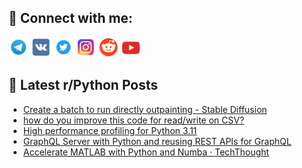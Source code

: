 ## 🔎 Connect with me:
[<img src="https://github.com/bullbesh/bullbesh/blob/main/images/Telegram.png" width="32" height="32" />](https://t.me/bullbesh)
[<img src="https://github.com/bullbesh/bullbesh/blob/main/images/VK.png" width="32" height="32" />](https://vk.com/bullbesh)
[<img src="https://github.com/bullbesh/bullbesh/blob/main/images/Twitter.png" width="32" height="32" />](https://twitter.com/bullbesh1)
[<img src="https://github.com/bullbesh/bullbesh/blob/main/images/Instagram.png" width="32" height="32" />](https://www.instagram.com/bullbesh)
[<img src="https://github.com/bullbesh/bullbesh/blob/main/images/Reddit.png" width="32" height="32" />](https://www.reddit.com/user/bullbesh)
[<img src="https://github.com/bullbesh/bullbesh/blob/main/images/YouTube.png" width="32" height="32" />](https://www.youtube.com/channel/UCtfjRs6uzgq5mfm8S06WTcg)

## 📕 Latest r/Python Posts
<!-- BLOG-POST-LIST:START -->
- [Create a batch to run directly outpainting - Stable Diffusion](https://www.reddit.com/r/Python/comments/yiahmr/create_a_batch_to_run_directly_outpainting_stable/)
- [how do you improve this code for read/write on CSV?](https://www.reddit.com/r/Python/comments/yiadwa/how_do_you_improve_this_code_for_readwrite_on_csv/)
- [High performance profiling for Python 3.11](https://www.reddit.com/r/Python/comments/yi6n8f/high_performance_profiling_for_python_311/)
- [GraphQL Server with Python and reusing REST APIs for GraphQL](https://www.reddit.com/r/Python/comments/yi5pmi/graphql_server_with_python_and_reusing_rest_apis/)
- [Accelerate MATLAB with Python and Numba · TechThought](https://www.reddit.com/r/Python/comments/yi42as/accelerate_matlab_with_python_and_numba/)
<!-- BLOG-POST-LIST:END -->

